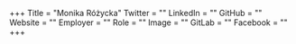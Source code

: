+++
Title = "Monika Różycka"
Twitter = ""
LinkedIn = ""
GitHub = ""
Website = ""
Employer = ""
Role = ""
Image = ""
GitLab = ""
Facebook = ""
+++
